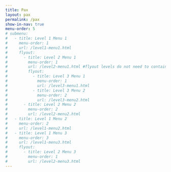 ```yaml
---
title: Pax
layout: pax
permalink: /pax
show-in-nav: true
menu-order: 5
# submenu:
#   - title: Level 1 Menu 1
#     menu-order: 1
#     url: /level1-menu1.html
#     flyout:
#       - title: Level 2 Menu 1
#         menu-order: 1
#         url: /level2-menu1.html #flyout levels do not need to contain a url - its optional
#         flyout:
#           - title: Level 3 Menu 1
#             menu-order: 1
#             url: /level3-menu1.html
#           - title: Level 3 Menu 2
#             menu-order: 2
#             url: /level3-menu2.html
#       - title: Level 2 Menu 2
#         menu-order: 2
#         url: /level2-menu2.html
#   - title: Level 1 Menu 2
#     menu-order: 2
#     url: /level1-menu2.html
#   - title: Level 1 Menu 3
#     menu-order: 3
#     url: /level1-menu3.html
#     flyout:
#       - title: Level 2 Menu 3
#         menu-order: 1
#         url: /level2-menu3.html
---
```

